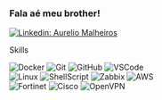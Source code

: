 ### Fala aé meu brother!


[![Linkedin: Aurelio Malheiros](https://img.shields.io/badge/-Linkedin-blue?style=flat&logo=Linkedin&logoColor=white&link=https://www.linkedin.com/in/aurelio-malheiros-944835127/)](https://www.linkedin.com/in/aurelio-malheiros-944835127/)

Skills

![Docker](https://img.shields.io/badge/-Docker-black?style=flat&logo=docker&link=https://github.com/hritik5102)
![Git](https://img.shields.io/badge/-Git-black?style=flat&logo=git&link=https://github.com/hritik5102) 
![GitHub](https://img.shields.io/badge/-GitHub-181717?style=flat&logo=github&link=https://github.com/hritik5102)
![VSCode](https://img.shields.io/badge/-VSCode-000000?style=flat&logo=visual-studio-code&logoColor=blue) <br>
![Linux](https://img.shields.io/badge/-GNU/Linux-orange?style=flat&logo=linux&logoColor=white)
![ShellScript](https://img.shields.io/badge/-ShellScript-000000?style=flat&logo=gnu-bash&logoColor=white)
![Zabbix](https://img.shields.io/badge/-Zabbix-red?style=flat&logo=zabbix&logoColor=red)
![AWS](https://img.shields.io/badge/-AWS-grey?style=flat&logo=amazon-aws&logoColor=yellow) <br>
![Fortinet](https://img.shields.io/badge/-Fortinet-red?style=flat&logo=fortinet&logoColor=white)
![Cisco](https://img.shields.io/badge/-Cisco-blue?style=flat&logo=cisco&logoColor=white)
![OpenVPN](https://img.shields.io/badge/-OpenVPN-yellow?style=flat&logo=openvpn&logoColor=white)
